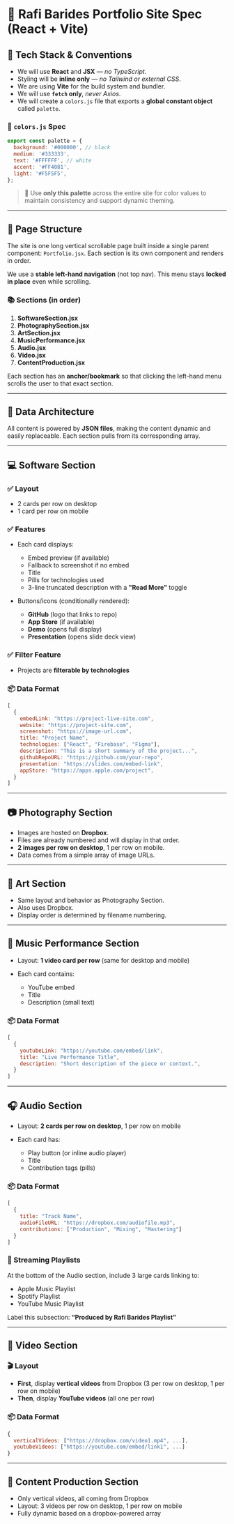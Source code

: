 # 📸 Rafi Barides Portfolio Site Spec (React + Vite)

## 🔧 Tech Stack & Conventions

* We will use **React** and **JSX** — *no TypeScript*.
* Styling will be **inline only** — *no Tailwind or external CSS*.
* We are using **Vite** for the build system and bundler.
* We will use **`fetch` only**, *never Axios*.
* We will create a `colors.js` file that exports a **global constant object** called `palette`.

### 🎨 `colors.js` Spec

```js
export const palette = {
  background: '#000000', // black
  medium: '#333333',
  text: '#FFFFFF', // white
  accent: '#FF4081',
  light: '#F5F5F5',
};
```

> 🔁 Use **only this palette** across the entire site for color values to maintain consistency and support dynamic theming.

---

## 📄 Page Structure

The site is one long vertical scrollable page built inside a single parent component: `Portfolio.jsx`. Each section is its own component and renders in order.

We use a **stable left-hand navigation** (not top nav). This menu stays **locked in place** even while scrolling.

### 📚 Sections (in order)

1. **SoftwareSection.jsx**
2. **PhotographySection.jsx**
3. **ArtSection.jsx**
4. **MusicPerformance.jsx**
5. **Audio.jsx**
6. **Video.jsx**
7. **ContentProduction.jsx**

Each section has an **anchor/bookmark** so that clicking the left-hand menu scrolls the user to that exact section.

---

## 🧠 Data Architecture

All content is powered by **JSON files**, making the content dynamic and easily replaceable. Each section pulls from its corresponding array.

---

## 💻 Software Section

### ✅ Layout

* 2 cards per row on desktop
* 1 card per row on mobile

### ✅ Features

* Each card displays:

  * Embed preview (if available)
  * Fallback to screenshot if no embed
  * Title
  * Pills for technologies used
  * 3-line truncated description with a **"Read More"** toggle
* Buttons/icons (conditionally rendered):

  * **GitHub** (logo that links to repo)
  * **App Store** (if available)
  * **Demo** (opens full display)
  * **Presentation** (opens slide deck view)

### ✅ Filter Feature

* Projects are **filterable by technologies**

### 📦 Data Format

```js
[
  {
    embedLink: "https://project-live-site.com",
    website: "https://project-site.com",
    screenshot: "https://image-url.com",
    title: "Project Name",
    technologies: ["React", "Firebase", "Figma"],
    description: "This is a short summary of the project...",
    githubRepoURL: "https://github.com/your-repo",
    presentation: "https://slides.com/embed-link",
    appStore: "https://apps.apple.com/project",
  }
]
```

---

## 📷 Photography Section

* Images are hosted on **Dropbox**.
* Files are already numbered and will display in that order.
* **2 images per row on desktop**, 1 per row on mobile.
* Data comes from a simple array of image URLs.

---

## 🎨 Art Section

* Same layout and behavior as Photography Section.
* Also uses Dropbox.
* Display order is determined by filename numbering.

---

## 🎤 Music Performance Section

* Layout: **1 video card per row** (same for desktop and mobile)
* Each card contains:

  * YouTube embed
  * Title
  * Description (small text)

### 📦 Data Format

```js
[
  {
    youtubeLink: "https://youtube.com/embed/link",
    title: "Live Performance Title",
    description: "Short description of the piece or context.",
  }
]
```

---

## 🎧 Audio Section

* Layout: **2 cards per row on desktop**, 1 per row on mobile
* Each card has:

  * Play button (or inline audio player)
  * Title
  * Contribution tags (pills)

### 📦 Data Format

```js
[
  {
    title: "Track Name",
    audioFileURL: "https://dropbox.com/audiofile.mp3",
    contributions: ["Production", "Mixing", "Mastering"]
  }
]
```

### 🎵 Streaming Playlists

At the bottom of the Audio section, include 3 large cards linking to:

* Apple Music Playlist
* Spotify Playlist
* YouTube Music Playlist

Label this subsection: **“Produced by Rafi Barides Playlist”**

---

## 🎥 Video Section

### 🎬 Layout

* **First**, display **vertical videos** from Dropbox (3 per row on desktop, 1 per row on mobile)
* **Then**, display **YouTube videos** (all one per row)

### 📦 Data Format

```js
{
  verticalVideos: ["https://dropbox.com/video1.mp4", ...],
  youtubeVideos: ["https://youtube.com/embed/link1", ...]
}
```

---

## 📱 Content Production Section

* Only vertical videos, all coming from Dropbox
* Layout: 3 videos per row on desktop, 1 per row on mobile
* Fully dynamic based on a dropbox-powered array

